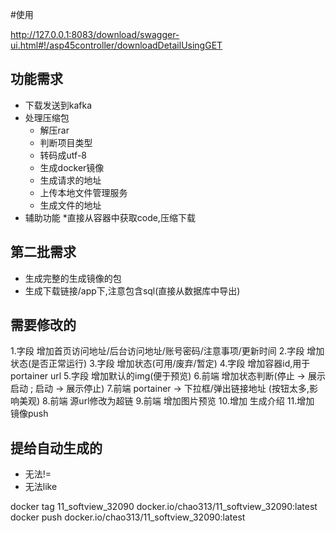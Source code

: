 #使用

http://127.0.0.1:8083/download/swagger-ui.html#!/asp45controller/downloadDetailUsingGET


## 功能需求
* 下载发送到kafka
* 处理压缩包
  * 解压rar
  * 判断项目类型
  * 转码成utf-8
  * 生成docker镜像
   * 生成请求的地址
  * 上传本地文件管理服务
   * 生成文件的地址
* 辅助功能
  *直接从容器中获取code,压缩下载
  
## 第二批需求
* 生成完整的生成镜像的包
* 生成下载链接/app下,注意包含sql(直接从数据库中导出)





## 需要修改的
1.字段 增加首页访问地址/后台访问地址/账号密码/注意事项/更新时间
2.字段 增加状态(是否正常运行)
3.字段 增加状态(可用/废弃/暂定)
4.字段 增加容器id,用于 portainer url
5.字段 增加默认的img(便于预览)
6.前端 增加状态判断(停止 -> 展示启动 ; 启动 -> 展示停止)
7.前端 portainer -> 下拉框/弹出链接地址 (按钮太多,影响美观)
8.前端 源url修改为超链
9.前端 增加图片预览
10.增加 生成介绍
11.增加 镜像push


## 提给自动生成的
* 无法!=
* 无法like


docker tag 11_softview_32090  docker.io/chao313/11_softview_32090:latest
docker push docker.io/chao313/11_softview_32090:latest
